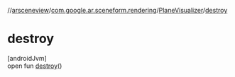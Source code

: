 //[arsceneview](../../../index.md)/[com.google.ar.sceneform.rendering](../index.md)/[PlaneVisualizer](index.md)/[destroy](destroy.md)

# destroy

[androidJvm]\
open fun [destroy](destroy.md)()
